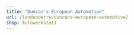 ```yaml
---
title: "Duncan's European Automotive"
url: /londonderry/duncans-european-automotive/
shop: Autowerkstatt
---
```

